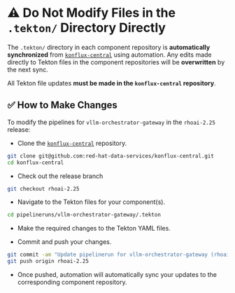 # ⚠️ Do Not Modify Files in the `.tekton/` Directory Directly

The `.tekton/` directory in each component repository is **automatically synchronized** from [`konflux-central`](https://github.com/red-hat-data-services/konflux-central) using automation. Any edits made directly to Tekton files in the component repositories will be **overwritten** by the next sync.

All Tekton file updates **must be made in the `konflux-central` repository**.

## ✅ How to Make Changes

To modify the pipelines for `vllm-orchestrator-gateway` in the `rhoai-2.25` release:

- Clone the [`konflux-central`](https://github.com/red-hat-data-services/konflux-central) repository.

```bash
git clone git@github.com:red-hat-data-services/konflux-central.git
cd konflux-central
```

- Check out the release branch

```bash
git checkout rhoai-2.25
```

- Navigate to the Tekton files for your component(s).

```bash
cd pipelineruns/vllm-orchestrator-gateway/.tekton
```

- Make the required changes to the Tekton YAML files.

- Commit and push your changes.

```bash
git commit -am "Update pipelinerun for vllm-orchestrator-gateway (rhoai-2.25)"
git push origin rhoai-2.25
```

- Once pushed, automation will automatically sync your updates to the corresponding component repository.
